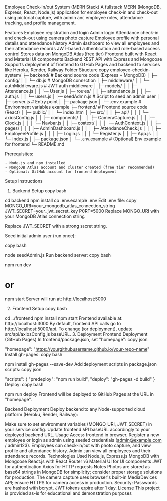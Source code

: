 Employee Check-in/out System (MERN Stack)
A fullstack MERN (MongoDB, Express, React, Node.js) application for employee check-in and check-out using pictorial capture, with admin and employee roles, attendance tracking, and profile management.

Features
Employee registration and login
Admin login
Attendance check-in and check-out using camera photo capture
Employee profile with personal details and attendance history
Admin dashboard to view all employees and their attendance records
JWT-based authentication and role-based access control
Stores data on MongoDB Atlas (free tier)
Frontend built with React and Material UI components
Backend REST API with Express and Mongoose
Supports deployment of frontend to GitHub Pages and backend to services like Heroku, Render, Railway
Folder Structure
 copy
employee-checkin-system/
 ├─ backend/               # Backend source code (Express + MongoDB)
 │   ├─ config/
 │   │   └─ db.js          # MongoDB connection
 │   ├─ middleware/
 │   │   └─ authMiddleware.js  # JWT auth middleware
 │   ├─ models/
 │   │   ├─ Attendance.js
 │   │   └─ User.js
 │   ├─ routes/
 │   │   ├─ attendance.js
 │   │   ├─ auth.js
 │   │   └─ users.js
 │   ├─ seedAdmin.js       # Script to seed an admin user
 │   ├─ server.js          # Entry point
 │   ├─ package.json
 │   └─ .env.example       # Environment variables example
 ├─ frontend/               # Frontend source code (React)
 │   ├─ public/
 │   │   └─ index.html
 │   ├─ src/
 │   │   ├─ api/
 │   │   │   └─ axiosConfig.js
 │   │   ├─ components/
 │   │   │   ├─ CameraCapture.js
 │   │   │   ├─ Clock.js
 │   │   │   └─ Navbar.js
 │   │   ├─ context/
 │   │   │   └─ AuthContext.js
 │   │   ├─ pages/
 │   │   │   ├─ AdminDashboard.js
 │   │   │   ├─ AttendanceCheck.js
 │   │   │   ├─ EmployeeProfile.js
 │   │   │   ├─ Login.js
 │   │   │   └─ Register.js
 │   │   ├─ App.js
 │   │   └─ index.js
 │   ├─ package.json
 │   └─ .env.example       # (Optional) Env example for frontend
 └─ README.md

Prerequisites:

    - Node.js and npm installed
    - MongoDB Atlas account and cluster created (free tier recommended)
    - Optional: GitHub account for frontend deployment

Setup Instructions
1. Backend Setup
 copy
bash

cd backend
npm install
cp .env.example .env
Edit .env file:
 copy
MONGO_URI=your_mongodb_atlas_connection_string
JWT_SECRET=your_jwt_secret_key
PORT=5000
Replace MONGO_URI with your MongoDB Atlas connection string.

Replace JWT_SECRET with a strong secret string.

Seed initial admin user (run once):

 copy
bash

node seedAdmin.js
Run backend server:
 copy
bash

npm run dev
# or
npm start
Server will run at: http://localhost:5000

2. Frontend Setup
 copy
bash

cd ../frontend
npm install
npm start
Frontend available at: http://localhost:3000
By default, frontend API calls go to http://localhost:5000/api.
To change (for deployment), update src/api/axiosConfig.js baseURL.
3. Deployment
Frontend Deployment (GitHub Pages)
In frontend/package.json, set "homepage":
 copy
json

"homepage": "https://yourgithubusername.github.io/your-repo-name"
Install gh-pages:
 copy
bash

npm install gh-pages --save-dev
Add deployment scripts in package.json scripts:
 copy
json

"scripts": {
  "predeploy": "npm run build",
  "deploy": "gh-pages -d build"
}
Deploy:
 copy
bash

npm run deploy
Frontend will be deployed to GitHub Pages at the URL in "homepage".

Backend Deployment
Deploy backend to any Node-supported cloud platform (Heroku, Render, Railway):

Make sure to set environment variables (MONGO_URI, JWT_SECRET) in your service config.
Update frontend API baseURL accordingly to your deployed backend URL.
Usage
Access frontend in browser.
Register a new employee or login as admin using seeded credentials (admin@example.com / admin123).
Employees can check-in/out with photo capture, and view profile and attendance history.
Admin can view all employees and their attendance records.
Technologies Used
Node.js, Express.js
MongoDB with Mongoose
React.js with React Router v6
Material UI for UI components
JWT for authentication
Axios for HTTP requests
Notes
Photos are stored as base64 strings in MongoDB for simplicity; consider proper storage solutions for production.
The camera capture uses browser's built-in MediaDevices API; ensure HTTPS for camera access in production.
Security: Passwords are hashed with bcrypt, JWT tokens expire after 1 day.
License
This project is provided as-is for educational and demonstration purposes
